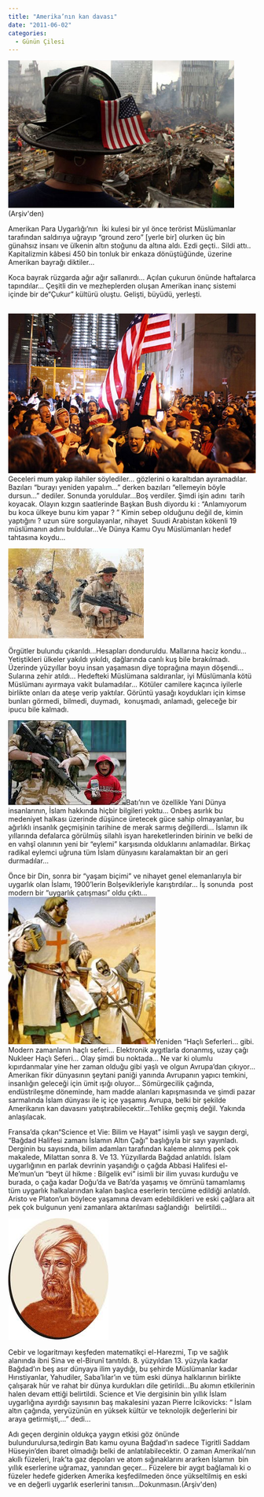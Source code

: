 ```yaml
---
title: "Amerika’nın kan davası"
date: "2011-06-02"
categories: 
  - Günün Çilesi
---
```


[![groundzerounderworld460.jpg](../uploads/2011/06/groundzerounderworld460.jpg)](../uploads/2011/06/groundzerounderworld460.jpg "groundzerounderworld460.jpg") (Arşiv'den)

Amerikan Para Uygarlığı’nın  İki kulesi bir yıl önce terörist Müslümanlar tarafından saldırıya uğrayıp “ground zero” \[yerle bir\] olurken üç bin günahsız insanı ve ülkenin altın stoğunu da altına aldı. Ezdi geçti.. Sildi attı.. Kapitalizmin kâbesi 450 bin tonluk bir enkaza dönüştüğünde, üzerine Amerikan bayrağı diktiler...

Koca bayrak rüzgarda ağır ağır sallanırdı... Açılan çukurun önünde haftalarca tapındılar... Çeşitli din ve mezheplerden oluşan Amerikan inanç sistemi içinde bir de“Çukur” kültürü oluştu. Gelişti, büyüdü, yerleşti.

 [![ground-zero-osama_1.jpg](../uploads/2011/06/ground-zero-osama_1.jpg)](../uploads/2011/06/ground-zero-osama_1.jpg "ground-zero-osama_1.jpg")Geceleri mum yakıp ilahiler söylediler... gözlerini o karaltıdan ayıramadılar. Bazıları “burayı yeniden yapalım...” derken bazıları “ellemeyin böyle dursun...” dediler. Sonunda yoruldular...Boş verdiler. Şimdi işin adını  tarih koyacak. Olayın kızgın saatlerinde Başkan Bush diyordu ki : “Anlamıyorum bu koca ülkeye bunu kim yapar ? ” Kimin sebep olduğunu değil de, kimin yaptığını ? uzun süre sorgulayanlar, nihayet  Suudi Arabistan kökenli 19 müslümanın adını buldular...Ve Dünya Kamu Oyu Müslümanları hedef tahtasına koydu...

[![sav.jpg](../uploads/2011/06/sav.jpg)](../uploads/2011/06/sav.jpg "sav.jpg")

Örgütler bulundu çıkarıldı...Hesapları donduruldu. Mallarına haciz kondu... Yetiştikleri ülkeler yakıldı yıkıldı, dağlarında canlı kuş bile bırakılmadı. Üzerinde yüzyıllar boyu insan yaşamasın diye toprağına mayın döşendi... Sularına zehir atıldı... Hedefteki Müslümana saldıranlar, iyi Müslümanla kötü Müslümanı ayırmaya vakit bulamadılar... Kötüler camilere kaçınca iyilerle birlikte onları da ateşe verip yaktılar. Görüntü yasağı koydukları için kimse bunları görmedi, bilmedi, duymadı,  konuşmadı, anlamadı, geleceğe bir ipucu bile kalmadı.

[![savcoc.jpg](../uploads/2011/06/savcoc.jpg)](../uploads/2011/06/savcoc.jpg "savcoc.jpg")Batı’nın ve özellikle Yani Dünya insanlarının, İslam hakkında hiçbir bilgileri yoktu... Onbeş asırlık bu medeniyet halkası üzerinde düşünce üretecek güce sahip olmayanlar, bu ağırlıklı insanlık geçmişinin tarihine de merak sarmış değillerdi... İslamın ilk yıllarında defalarca görülmüş silahlı isyan hareketlerinden birinin ve belki de en vahşî olanının yeni bir “eylemi” karşısında olduklarını anlamadılar. Birkaç radikal eylemci uğruna tüm İslam dünyasını karalamaktan bir an geri durmadılar...

Önce bir Din, sonra bir “yaşam biçimi” ve nihayet genel elemanlarıyla bir uygarlık olan İslamı, 1900’lerin Bolşevikleriyle karıştırdılar... İş sonunda  post modern bir “uygarlık çatışması” oldu çıktı... [![hacli-seferleri-nedir.jpg](../uploads/2011/06/hacli-seferleri-nedir-1.jpg)](../uploads/2011/06/hacli-seferleri-nedir-1.jpg "hacli-seferleri-nedir.jpg")Yeniden “Haçlı Seferleri... gibi. Modern zamanların haçlı seferi... Elektronik aygıtlarla donanmış, uzay çağı Nukleer Haçlı Seferi... Olay şimdi bu noktada... Ne var ki olumlu kıpırdanmalar yine her zaman olduğu gibi yaşlı ve olgun Avrupa’dan çıkıyor... Amerikan fikir dünyasının şeytani paniği yanında Avrupanın yapıcı temkini, insanlığın geleceği için ümit ışığı oluyor... Sömürgecilik çağında, endüstrileşme döneminde, ham madde alanları kapışmasında ve şimdi pazar sarmalında İslam dünyası ile iç içe yaşamış Avrupa, belki bir şekilde Amerikanın kan davasını yatıştırabilecektir...Tehlike geçmiş değil. Yakında anlaşılacak.

Fransa’da çıkan“Science et Vie: Bilim ve Hayat” isimli yaşlı ve saygın dergi, “Bağdad Halifesi zamanı İslamın Altın Çağı” başlığıyla bir sayı yayınladı. Derginin bu sayısında, bilim adamları tarafından kaleme alınmış pek çok makalede, Milattan sonra 8. Ve 13. Yüzyıllarda Bağdad anlatıldı. İslam uygarlığının en parlak devrinin yaşandığı o çağda Abbasi Halifesi el-Me’mun’un “beyt ül hikme : Bilgelik evi” isimli bir ilim yuvası kurduğu ve burada, o çağa kadar Doğu’da ve Batı’da yaşamış ve ömrünü tamamlamış tüm uygarlık halkalarından kalan başlıca eserlerin tercüme edildiği anlatıldı. Aristo ve Platon’un böylece yaşamına devam edebildikleri ve eski çağlara ait pek çok bulgunun yeni zamanlara aktarılması sağlandığı   belirtildi...

[![harez1.jpg](../uploads/2011/06/harez1.jpg)](../uploads/2011/06/harez1.jpg "harez1.jpg")

Cebir ve logaritmayı keşfeden matematikçi el-Harezmi, Tıp ve sağlık alanında ibni Sina ve el-Birunî tanıtıldı. 8. yüzyıldan 13. yüzyıla kadar Bağdad’ın beş asır dünyaya ilim yaydığı, bu şehirde Müslümanlar kadar Hırıstiyanlar, Yahudiler, Saba’lılar’ın ve tüm eski dünya halklarının birlikte çalışarak hür ve rahat bir dünya kurdukları dile getirildi...Bu akımın etkilerinin halen devam ettiği belirtildi. Science et Vie dergisinin bin yıllık İslam uygarlığına ayırdığı sayısının baş makalesini yazan Pierre İcikovicks: “ İslam altın çağında, yeryüzünün en yüksek kültür ve teknolojik değerlerini bir araya getirmişti,...” dedi...

Adı geçen derginin oldukça yaygın etkisi göz önünde bulundurulursa,tedirgin Batı kamu oyuna Bağdad’ın sadece Tigritli Saddam Hüseyin’den ibaret olmadığı belki de anlatılabilecektir. O zaman Amerikalı’nın akıllı füzeleri, Irak’ta gaz depoları ve atom sığınaklarını ararken İslamın  bin yıllık eserlerine uğramaz, yanından geçer... Füzelere bir aygıt bağlamalı ki o füzeler hedefe giderken Amerika keşfedilmeden önce yükseltilmiş en eski ve en değerli uygarlık eserlerini tanısın...Dokunmasın.(Arşiv'den)
